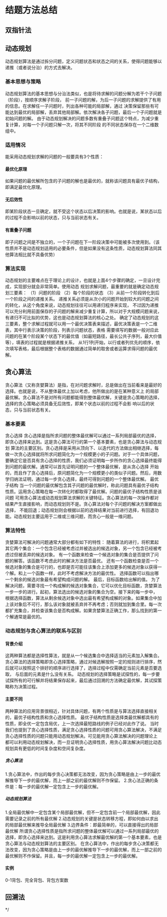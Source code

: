 # 结题方法总结
## 双指针法
## 动态规划
动态规划算法是通过拆分问题，定义问题状态和状态之间的关系，使得问题能够以递推（或者说分治）的方式去解决。
### 基本思想与策略
动态规划算法的基本思想与分治法类似，也是将待求解的问题分解为若干个子问题（阶段），按顺序求解子阶段，
前一子问题的解，为后一子问题的求解提供了有用的信息。在求解任一子问题时，列出各种可能的局部解，通过
决策保留那些有可能达到最优的局部解，丢弃其他局部解。依次解决各子问题，最后一个子问题就是初始问题的解。
由于动态规划解决的问题多数有重叠子问题这个特点，为减少重复计算，对每一个子问题只解一次，将其不同阶段
的不同状态保存在一个二维数组中。
### 适用情况
能采用动态规划求解的问题的一般要具有3个性质：
#### 最优化原理
如果问题的最优解所包含的子问题的解也是最优的，就称该问题具有最优子结构，即满足最优化原理。  
#### 无后效性
即某阶段状态一旦确定，就不受这个状态以后决策的影响。也就是说，某状态以后的过程不会影响以前的状态，只与当前状态有关。  
#### 有重叠子问题
即子问题之间是不独立的，一个子问题在下一阶段决策中可能被多次使用到。（该性质并不是动态规划适用的必要条件，但是如果没有这条性质，动态规划算法同其他算法相比就不具备优势）  
### 算法实现
动态规划的主要难点在于理论上的设计，也就是上面4个步骤的确定，一旦设计完成，实现部分就会非常简单。使用动态
规划求解问题，最重要的就是确定动态规划三要素：
（1）问题的阶段
（2）每个阶段的状态
（3）从前一个阶段转化到后一个阶段之间的递推关系。
递推关系必须是从次小的问题开始到较大的问题之间的转化，从这个角度来说，动态规划往往可以用递归程序来实现，
不过因为递推可以充分利用前面保存的子问题的解来减少重复计算，所以对于大规模问题来说，有递归不可比拟的优势，这也是动态规划算法的核心之处。
确定了动态规划的这三要素，整个求解过程就可以用一个最优决策表来描述，最优决策表是一个二维表，其中行表示决策的阶段，列表示问题状态，表格
需要填写的数据一般对应此问题的在某个阶段某个状态下的最优值（如最短路径，最长公共子序列，最大价值等），填表的过程就是根据递推关系，
从1行1列开始，以行或者列优先的顺序，依次填写表格，最后根据整个表格的数据通过简单的取舍或者运算求得问题的最优解。
## 贪心算法
贪心算法（又称贪婪算法）是指，在对问题求解时，总是做出在当前看来是最好的选择。也就是说，不从整体最优上加以考虑，他所做出的是在某种意义上
的局部最优解。贪心算法不是对所有问题都能得到整体最优解，关键是贪心策略的选择，选择的贪心策略必须具备无后效性，即某个状态以前的过程不会影
响以后的状态，只与当前状态有关。
### 基本要素
贪心选择
贪心选择是指所求问题的整体最优解可以通过一系列局部最优的选择，即贪心选择来达到。这是贪心算法可行的第一个基本要素，也是贪心算法与动态规划
算法的主要区别。贪心选择是采用从顶向下、以迭代的方法做出相继选择，每做一次贪心选择就将所求问题简化为一个规模更小的子问题。对于一个具体问题，
要确定它是否具有贪心选择的性质，我们必须证明每一步所作的贪心选择最终能得到问题的最优解。通常可以首先证明问题的一个整体最优解，是从贪心选择
开始的，而且作了贪心选择后，原问题简化为一个规模更小的类似子问题。然后，用数学归纳法证明，通过每一步贪心选择，最终可得到问题的一个整体最优解。
最优子结构
当一个问题的最优解包含其子问题的最优解时，称此问题具有最优子结构性质。运用贪心策略在每一次转化时都取得了最优解。问题的最优子结构性质是该问题
可用贪心算法或动态规划算法求解的关键特征。贪心算法的每一次操作都对结果产生直接影响，而动态规划则不是。贪心算法对每个子问题的解决方案都做出选择，
不能回退；动态规划则会根据以前的选择结果对当前进行选择，有回退功能。动态规划主要运用于二维或三维问题，而贪心一般是一维问题。
### 算法特性
贪婪算法可解决的问题通常大部分都有如下的特性：
随着算法的进行，将积累起其它两个集合：一个包含已经被考虑过并被选出的候选对象，另一个包含已经被考虑过但被丢弃的候选对象。
有一个函数来检查一个候选对象的集合是否提供了问题的解答。该函数不考虑此时的解决方法是否最优。
还有一个函数检查是否一个候选对象的集合是可行的，也即是否可能往该集合上添加更多的候选对象以获得一个解。和上一个函数一样，此时不考虑解决方法的最优性。
选择函数可以指出哪一个剩余的候选对象最有希望构成问题的解。
最后，目标函数给出解的值。
为了解决问题，需要寻找一个构成解的候选对象集合，它可以优化目标函数，贪婪算法一步一步的进行。起初，算法选出的候选对象的集合为空。接下来的每一步中，
根据选择函数，算法从剩余候选对象中选出最有希望构成解的对象。如果集合中加上该对象后不可行，那么该对象就被丢弃并不再考虑；否则就加到集合里。每一次
都扩充集合，并检查该集合是否构成解。如果贪婪算法正确工作，那么找到的第一个解通常是最优的。
### 动态规划与贪心算法的联系与区别
#### 背景介绍
这两种算法都是选择性算法，就是从一个候选集合中选择适当的元素加入解集合。
贪心算法的选择策略即贪心选择策略，通过对候选解按照一定的规则进行排序，然后就可以按照这个排好的顺序进行选择了，选择过程中仅需确定当前元素是否要选取，
与后面的元素是什么没有关系。
动态规划的选择策略是试探性的，每一步要试探所有的可行解并将结果保存起来，最后通过回溯的方法确定最优解，其试探策略称为决策过程。
#### 主要不同
两种算法的应用背景很相近，针对具体问题，有两个性质是与算法选择直接相关的，最优子结构性质和贪心选择性质。
最优子结构性质是选择类最优解都具有的性质，即全优一定包含局优，上一次选择最短路线的例子已经对此作了说。
当时我们也提到了贪心选择性质，满足贪心选择性质的问题可用贪心算法解决，不满足贪心选择性质的问题只能用动态规划解决。可见能用贪心算法解决的问题理论上
都可以利用动态规划解决，而一旦证明贪心选择性质，用贪心算法解决问题比动态规划具有更低的时间复杂度和空间复杂度。
##### 贪心算法
1.贪心算法中，作出的每步贪心决策都无法改变，因为贪心策略是由上一步的最优解推导下一步的最优解，而上一部之前的最优解则不作保留。
2.贪心法正确的条件是：每一步的最优解一定包含上一步的最优解。
##### 动态规划算法
1.全局最优解中一定包含某个局部最优解，但不一定包含前一个局部最优解，因此需要记录之前的所有最优解
2.动态规划的关键是状态转移方程，即如何由以求出的局部最优解来推导全局最优解
3.边界条件：即最简单的，可以直接得出的局部最优解
所谓贪心选择性质是指所求问题的整体最优解可以通过一系列局部最优的选择，即贪心选择来达到。这是利用贪心算法求解最优解的第一个基本要素，也是贪心算法与动态规划算法的主要区别。
在贪心算法中，作出的每步贪心决策都无法改变，因为贪心策略是由上一步的最优解推导下一步的最优解，而上一部之前的最优解则不作保留。并且，每一步的最优解一定包含上一步的最优解。
#### 实例
0-1背包、完全背包、背包方案数
## 回溯法
*/